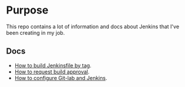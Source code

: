 # Purpose
This repo contains a lot of information and docs about Jenkins that I've been creating in my job.

## Docs

- [How to build Jenkinsfile by tag]().
- [How to request build approval]().
- [How to configure Git-lab and Jenkins]().
